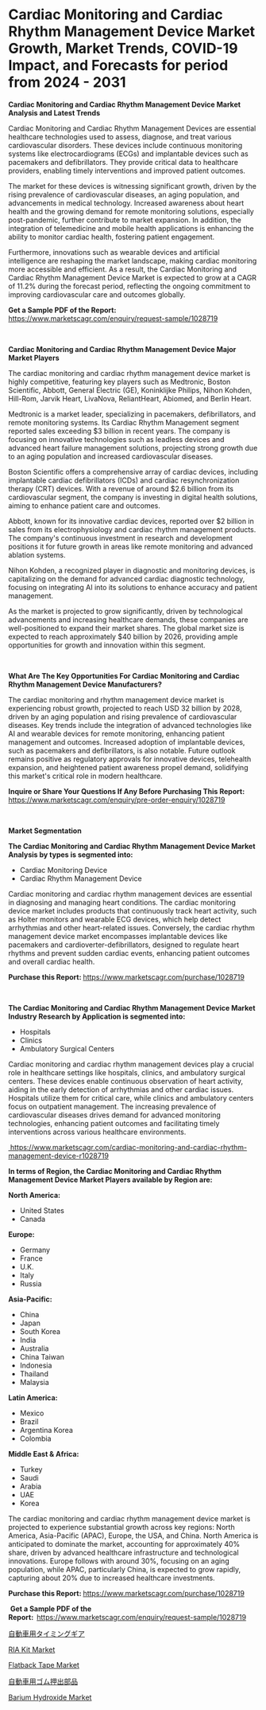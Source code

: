 <p><h1>Cardiac Monitoring and Cardiac Rhythm Management Device Market Growth, Market Trends, COVID-19 Impact, and Forecasts for period from 2024 - 2031</h1></p><p><strong>Cardiac Monitoring and Cardiac Rhythm Management Device Market Analysis and Latest Trends</strong></p>
<p><p>Cardiac Monitoring and Cardiac Rhythm Management Devices are essential healthcare technologies used to assess, diagnose, and treat various cardiovascular disorders. These devices include continuous monitoring systems like electrocardiograms (ECGs) and implantable devices such as pacemakers and defibrillators. They provide critical data to healthcare providers, enabling timely interventions and improved patient outcomes.</p><p>The market for these devices is witnessing significant growth, driven by the rising prevalence of cardiovascular diseases, an aging population, and advancements in medical technology. Increased awareness about heart health and the growing demand for remote monitoring solutions, especially post-pandemic, further contribute to market expansion. In addition, the integration of telemedicine and mobile health applications is enhancing the ability to monitor cardiac health, fostering patient engagement.</p><p>Furthermore, innovations such as wearable devices and artificial intelligence are reshaping the market landscape, making cardiac monitoring more accessible and efficient. As a result, the Cardiac Monitoring and Cardiac Rhythm Management Device Market is expected to grow at a CAGR of 11.2% during the forecast period, reflecting the ongoing commitment to improving cardiovascular care and outcomes globally.</p></p>
<p><strong>Get a Sample PDF of the Report:&nbsp;</strong> <a href="https://www.marketscagr.com/enquiry/request-sample/1028719">https://www.marketscagr.com/enquiry/request-sample/1028719</a></p>
<p>&nbsp;</p>
<p><strong>Cardiac Monitoring and Cardiac Rhythm Management Device Major Market Players</strong></p>
<p><p>The cardiac monitoring and cardiac rhythm management device market is highly competitive, featuring key players such as Medtronic, Boston Scientific, Abbott, General Electric (GE), Koninklijke Philips, Nihon Kohden, Hill-Rom, Jarvik Heart, LivaNova, ReliantHeart, Abiomed, and Berlin Heart. </p><p>Medtronic is a market leader, specializing in pacemakers, defibrillators, and remote monitoring systems. Its Cardiac Rhythm Management segment reported sales exceeding $3 billion in recent years. The company is focusing on innovative technologies such as leadless devices and advanced heart failure management solutions, projecting strong growth due to an aging population and increased cardiovascular diseases.</p><p>Boston Scientific offers a comprehensive array of cardiac devices, including implantable cardiac defibrillators (ICDs) and cardiac resynchronization therapy (CRT) devices. With a revenue of around $2.6 billion from its cardiovascular segment, the company is investing in digital health solutions, aiming to enhance patient care and outcomes.</p><p>Abbott, known for its innovative cardiac devices, reported over $2 billion in sales from its electrophysiology and cardiac rhythm management products. The company's continuous investment in research and development positions it for future growth in areas like remote monitoring and advanced ablation systems.</p><p>Nihon Kohden, a recognized player in diagnostic and monitoring devices, is capitalizing on the demand for advanced cardiac diagnostic technology, focusing on integrating AI into its solutions to enhance accuracy and patient management.</p><p>As the market is projected to grow significantly, driven by technological advancements and increasing healthcare demands, these companies are well-positioned to expand their market shares. The global market size is expected to reach approximately $40 billion by 2026, providing ample opportunities for growth and innovation within this segment.</p></p>
<p>&nbsp;</p>
<p><strong>What Are The Key Opportunities For Cardiac Monitoring and Cardiac Rhythm Management Device Manufacturers?</strong></p>
<p><p>The cardiac monitoring and rhythm management device market is experiencing robust growth, projected to reach USD 32 billion by 2028, driven by an aging population and rising prevalence of cardiovascular diseases. Key trends include the integration of advanced technologies like AI and wearable devices for remote monitoring, enhancing patient management and outcomes. Increased adoption of implantable devices, such as pacemakers and defibrillators, is also notable. Future outlook remains positive as regulatory approvals for innovative devices, telehealth expansion, and heightened patient awareness propel demand, solidifying this market's critical role in modern healthcare.</p></p>
<p><strong>Inquire or Share Your Questions If Any Before Purchasing This Report:</strong> <a href="https://www.marketscagr.com/enquiry/pre-order-enquiry/1028719">https://www.marketscagr.com/enquiry/pre-order-enquiry/1028719</a></p>
<p>&nbsp;</p>
<p><strong>Market Segmentation</strong></p>
<p><strong>The Cardiac Monitoring and Cardiac Rhythm Management Device Market Analysis by types is segmented into:</strong></p>
<p><ul><li>Cardiac Monitoring Device</li><li>Cardiac Rhythm Management Device</li></ul></p>
<p><p>Cardiac monitoring and cardiac rhythm management devices are essential in diagnosing and managing heart conditions. The cardiac monitoring device market includes products that continuously track heart activity, such as Holter monitors and wearable ECG devices, which help detect arrhythmias and other heart-related issues. Conversely, the cardiac rhythm management device market encompasses implantable devices like pacemakers and cardioverter-defibrillators, designed to regulate heart rhythms and prevent sudden cardiac events, enhancing patient outcomes and overall cardiac health.</p></p>
<p><strong>Purchase this Report:&nbsp;</strong><a href="https://www.marketscagr.com/purchase/1028719">https://www.marketscagr.com/purchase/1028719</a></p>
<p>&nbsp;</p>
<p><strong>The Cardiac Monitoring and Cardiac Rhythm Management Device Market Industry Research by Application is segmented into:</strong></p>
<p><ul><li>Hospitals</li><li>Clinics</li><li>Ambulatory Surgical Centers</li></ul></p>
<p><p>Cardiac monitoring and cardiac rhythm management devices play a crucial role in healthcare settings like hospitals, clinics, and ambulatory surgical centers. These devices enable continuous observation of heart activity, aiding in the early detection of arrhythmias and other cardiac issues. Hospitals utilize them for critical care, while clinics and ambulatory centers focus on outpatient management. The increasing prevalence of cardiovascular diseases drives demand for advanced monitoring technologies, enhancing patient outcomes and facilitating timely interventions across various healthcare environments.</p></p>
<p><a href="https://www.marketscagr.com/cardiac-monitoring-and-cardiac-rhythm-management-device-r1028719">&nbsp;https://www.marketscagr.com/cardiac-monitoring-and-cardiac-rhythm-management-device-r1028719</a></p>
<p><strong>In terms of Region, the Cardiac Monitoring and Cardiac Rhythm Management Device Market Players available by Region are:</strong></p>
<p>
    <p> <strong> North America: </strong>
        <ul>
            <li>United States</li>
            <li>Canada</li>
        </ul>
        </p> 
    <p> <strong> Europe: </strong>
        <ul>
            <li>Germany</li>
            <li>France</li>
            <li>U.K.</li>
            <li>Italy</li>
            <li>Russia</li>
        </ul>
        </p> 
    <p> <strong> Asia-Pacific: </strong>
        <ul>
            <li>China</li>
            <li>Japan</li>
            <li>South Korea</li>
            <li>India</li>
            <li>Australia</li>
            <li>China Taiwan</li>
            <li>Indonesia</li>
            <li>Thailand</li>
            <li>Malaysia</li>
        </ul>
        </p> 
    <p> <strong> Latin America: </strong>
        <ul>
            <li>Mexico</li>
            <li>Brazil</li>
            <li>Argentina Korea</li>
            <li>Colombia</li>
        </ul>
        </p> 
    <p> <strong> Middle East & Africa: </strong>
        <ul>
            <li>Turkey</li>
            <li>Saudi</li>
            <li>Arabia</li>
            <li>UAE</li>
            <li>Korea</li>
        </ul>
    </p>
    </p>
<p><p>The cardiac monitoring and cardiac rhythm management device market is projected to experience substantial growth across key regions: North America, Asia-Pacific (APAC), Europe, the USA, and China. North America is anticipated to dominate the market, accounting for approximately 40% share, driven by advanced healthcare infrastructure and technological innovations. Europe follows with around 30%, focusing on an aging population, while APAC, particularly China, is expected to grow rapidly, capturing about 20% due to increased healthcare investments.</p></p>
<p><strong>Purchase this Report: </strong><a href="https://www.marketscagr.com/purchase/1028719">https://www.marketscagr.com/purchase/1028719</a></p>
<p>&nbsp;<strong>Get a Sample PDF of the Report:&nbsp;&nbsp;</strong><a href="https://www.marketscagr.com/enquiry/request-sample/1028719">https://www.marketscagr.com/enquiry/request-sample/1028719</a></p>
<p><strong></strong></p>
<p><p><a href="https://medium.com/@spencerremin6/automotive-timing-gear-market-%E3%81%AE%E3%82%B0%E3%83%AD%E3%83%BC%E3%83%90%E3%83%AB%E5%B8%82%E5%A0%B4%E6%A6%82%E8%A6%81%E3%81%AF-%E4%B8%96%E7%95%8C%E3%81%8A%E3%82%88%E3%81%B3%E4%B8%BB%E8%A6%81%E5%B8%82%E5%A0%B4%E3%81%AB%E3%81%8A%E3%81%91%E3%82%8B%E6%A5%AD%E7%95%8C%E3%81%AB%E5%BD%B1%E9%9F%BF%E3%82%92%E4%B8%8E%E3%81%88%E3%82%8B%E4%B8%BB%E8%A6%81%E3%81%AA%E3%83%88%E3%83%AC%E3%83%B3%E3%83%89%E3%81%AB%E3%81%A4%E3%81%84%E3%81%A6-%E7%8B%AC%E8%87%AA%E3%81%AE%E8%A6%96%E7%82%B9%E3%82%92%E6%8F%90%E4%BE%9B%E3%81%97%E3%81%BE%E3%81%99-501f9b5ce5a6?postPublishedType=initial">自動車用タイミングギア</a></p><p><a href="https://issuu.com/reportprime-2/docs/ria-kit-market-size-2030.pptx_55f86123888846">RIA Kit Market</a></p><p><a href="https://issuu.com/reportprime-2/docs/flatback-tape-market-size-2030.pptx_d002bb256734f0">Flatback Tape Market</a></p><p><a href="https://medium.com/@lillianamurazik2023/automotive-rubber-extruded-parts-market-%E3%81%AF-%E3%82%B3%E3%82%B9%E3%83%88%E7%AE%A1%E7%90%86%E3%81%A8%E5%8A%B9%E7%8E%87%E5%90%91%E4%B8%8A%E3%82%92%E5%84%AA%E5%85%88%E3%81%97%E3%81%BE%E3%81%99-%E3%81%95%E3%82%89%E3%81%AB-%E5%A0%B1%E5%91%8A%E6%9B%B8%E3%81%AF%E5%B8%82%E5%A0%B4%E3%81%AE%E9%9C%80%E8%A6%81%E9%9D%A2%E3%81%A8%E4%BE%9B%E7%B5%A6%E9%9D%A2%E3%81%AE%E4%B8%A1%E6%96%B9%E3%82%92%E3%82%AB%E3%83%90%E3%83%BC%E3%81%97%E3%81%A6%E3%81%84%E3%81%BE%E3%81%99-882a3303c7c3">自動車用ゴム押出部品</a></p><p><a href="https://www.linkedin.com/pulse/barium-hydroxide-market-strategic-insights-product-evolution-fu1ke?trackingId=X%2BZHW4zUQHKGTlQQ5EIWfA%3D%3D">Barium Hydroxide Market</a></p></p>